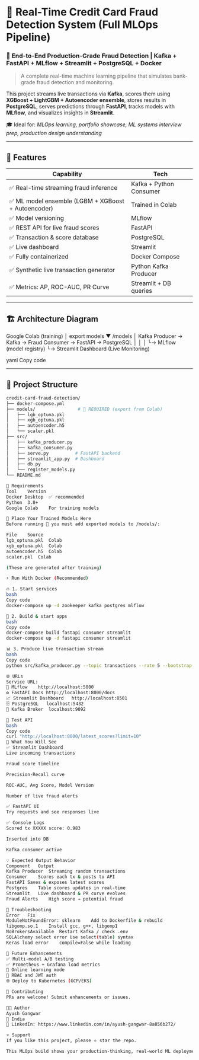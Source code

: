 # 🚀 Real-Time Credit Card Fraud Detection System (Full MLOps Pipeline)

### 🎯 End-to-End Production-Grade Fraud Detection | Kafka + FastAPI + MLflow + Streamlit + PostgreSQL + Docker

> A complete real-time machine learning pipeline that simulates bank-grade fraud detection and monitoring.

This project streams live transactions via **Kafka**, scores them using **XGBoost + LightGBM + Autoencoder ensemble**, stores results in **PostgreSQL**, serves predictions through **FastAPI**, tracks models with **MLflow**, and visualizes insights in **Streamlit**.

🎓 Ideal for: *MLOps learning, portfolio showcase, ML systems interview prep, production design understanding*

---

## 📌 Features

| Capability | Tech |
|---|---|
| ✅ Real-time streaming fraud inference | Kafka + Python Consumer |
| ✅ ML model ensemble (LGBM + XGBoost + Autoencoder) | Trained in Colab |
| ✅ Model versioning | MLflow |
| ✅ REST API for live fraud scores | FastAPI |
| ✅ Transaction & score database | PostgreSQL |
| ✅ Live dashboard | Streamlit |
| ✅ Fully containerized | Docker Compose |
| ✅ Synthetic live transaction generator | Python Kafka Producer |
| ✅ Metrics: AP, ROC-AUC, PR Curve | Streamlit + DB queries |

---

## 🏗️ Architecture Diagram

Google Colab (training)
│ export models
▼
/models
│
Kafka Producer → Kafka → Fraud Consumer → FastAPI → PostgreSQL
│ │
│ └→ MLflow (model registry)
└→ Streamlit Dashboard (Live Monitoring)

yaml
Copy code

---

## 📂 Project Structure

```bash
credit-card-fraud-detection/
├── docker-compose.yml
├── models/                # 🔴 REQUIRED (export from Colab)
│   ├── lgb_optuna.pkl
│   ├── xgb_optuna.pkl
│   ├── autoencoder.h5
│   └── scaler.pkl
├── src/
│   ├── kafka_producer.py
│   ├── kafka_consumer.py
│   ├── serve.py          # FastAPI backend
│   ├── streamlit_app.py  # Dashboard
│   ├── db.py
│   └── register_models.py
└── README.md

🎒 Requirements
Tool	Version
Docker Desktop	✅ recommended
Python	3.8+
Google Colab	For training models

📁 Place Your Trained Models Here
Before running 🚨 you must add exported models to /models/:

File	Source
lgb_optuna.pkl	Colab
xgb_optuna.pkl	Colab
autoencoder.h5	Colab
scaler.pkl	Colab

(These are generated after training)

⚡ Run With Docker (Recommended)

🔥 1. Start services
bash
Copy code
docker-compose up -d zookeeper kafka postgres mlflow

🐳 2. Build & start apps
bash
Copy code
docker-compose build fastapi consumer streamlit
docker-compose up -d fastapi consumer streamlit

📊 3. Produce live transaction stream
bash
Copy code
python src/kafka_producer.py --topic transactions --rate 5 --bootstrap localhost:9092

🌐 URLs
Service	URL:
🧠 MLflow	http://localhost:5000
⚙️ FastAPI Docs	http://localhost:8000/docs
📈 Streamlit Dashboard	http://localhost:8501
🗄️ PostgreSQL	localhost:5432
💬 Kafka Broker	localhost:9092

🧪 Test API
bash
Copy code
curl "http://localhost:8000/latest_scores?limit=10"
👀 What You Will See
✅ Streamlit Dashboard
Live incoming transactions

Fraud score timeline

Precision-Recall curve

ROC-AUC, Avg Score, Model Version

Number of live fraud alerts

✅ FastAPI UI
Try requests and see responses live

✅ Console Logs
Scored tx XXXXX score: 0.983

Inserted into DB

Kafka consumer active

💡 Expected Output Behavior
Component	Output
Kafka Producer	Streaming random transactions
Consumer	Scores each tx & posts to API
FastAPI	Saves & exposes latest scores
Postgres	Table scores updates in real-time
Streamlit	Live dashboard & PR curve evolves
Fraud Alerts	High score → potential fraud

🧯 Troubleshooting
Error	Fix
ModuleNotFoundError: sklearn	Add to Dockerfile & rebuild
libgomp.so.1	Install gcc, g++, libgomp1
NoBrokersAvailable	Restart Kafka / check .env
SQLAlchemy select error	Use select(table) syntax
Keras load error	compile=False while loading

🚀 Future Enhancements
✅ Multi-model A/B testing
✅ Prometheus + Grafana load metrics
🔄 Online learning mode
🔐 RBAC and JWT auth
🌐 Deploy to Kubernetes (GCP/EKS)

🤝 Contributing
PRs are welcome! Submit enhancements or issues.

👨‍💻 Author
Ayush Gangwar
📍 India
🔗 LinkedIn: https://www.linkedin.com/in/ayush-gangwar-8a856b272/

⭐ Support
If you like this project, please ⭐ star the repo.

This MLOps build shows your production-thinking, real-world ML deployment skills, and modern data engineering stack knowledge.


